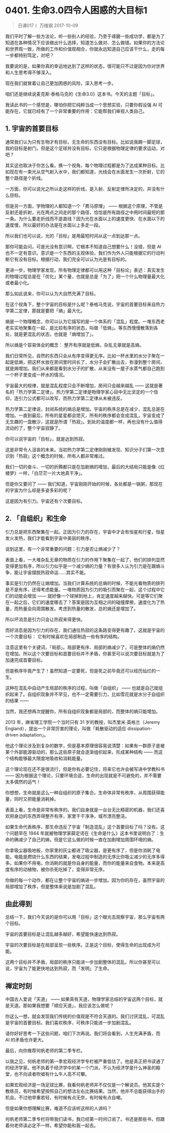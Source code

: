# 0401. 生命3.0四令人困惑的大目标1
> 日课017丨
万维钢
2017-10-09

我们平时了解一些方法论，听一些别人的经验，乃至于琢磨一些成功学，都是为了知道在各种情况下应该做出什么选择，知道怎么做对、怎么做错。如果你的方法论和世界观一致，所做的工作和价值观相合，你就永远知道自己应该干什么，走的每一步都特别笃定，对吧？

我要说的是，如果你真的幸运地达到了这样的状态，很可能只不过是因为你对世界和人生思考得不够深入。

现在我们就冒着让自己更加困惑的风险，深入思考一步。

咱们还是继续说麦克斯·泰格马克的《生命3.0》这本书。今天的主题「目标」。

我读此书的一个感觉是，哪怕你把它纯粹当成一个思想实验，只要你假设强 AI 可能存在，它就已经有了一个非常重要的作用：它能帮我们审视人类自己。 

## 1. 宇宙的首要目标

通常我们认为只有生物才有目标，无生命的东西没有目标。比如说我踢一脚足球，我的目标是射门。但是这个足球并没有目标，它只是根据物理定律的要求运动，对吧？

其实这也取决于你怎么看。换一个视角，每个物理过程都是为了达成某种目标。比如现在有一束光从空气射入水中，我们都知道，光线会在水面发生一次折射，它的整个路径是个折线。 

一方面，你可以说光之所以走这样的折线，是入射、反射定律所决定的，并没有什么目标。

但是另一方面，学物理的人都知道一个「费马原理」 —— 根据这个原理，不管是反射还是折射，光在两点之间走的那个路径，恰恰是所有路径之中用时间最短的那一条。为什么要走折线而不是直线？因为光在水面以上的速度更快、在水面以下的速度慢，所以最好的办法是在水面以上多走一段。 

所以我们也可以说，光的「目标」是用最短时间从这一点到达那一点。

那你可能会问，可是光没有意识啊，它根本不知道自己想要什么！没错，但是 AI 也不一定有意识。意识是一个东西的主观体验，我们作为外人只能根据它的行动判断它有没有目标。根据行动，我们完全可以认为光是有目标的。

更进一步，物理学家发现，所有物理定律都可以用这种「目标论」表述：真实发生的物理过程总是在「优化」某个量，也就是总是「为了」把一个什么物理量最大化或者最小化。

那么如此说来，你可以认为大自然充满了目标。

在这个视角下，整个宇宙的目标是什么呢？泰格马克说，宇宙的首要目标来自热力学第二定律，那就是要把「熵」最大化。

熵是一个物理概念，你可以认为它描写的是一个体系的「混乱」程度。一堆东西老老实实地聚集在一起，是比较有序的状态，叫做「低熵」。等东西慢慢散落到各处，就是更混乱的状态，也就是「熵增加了」。 

所以熵是个容易体会的概念： 整齐有序就是低熵，杂乱无章就是高熵。

我们日常所见，自然的东西只会从有序变得更无序。比如一杯水里的水分子聚在一起是低熵，把这杯水放在房间里时间长了，水分子会扩散出去，弥漫到整个房间，就是熵增加。我们从来都是看到水分子的扩散，从来没有一屋子水蒸气都自己跑到一个杯子里变成一杯水的情况。

宇宙最大的规律，就是混乱程度只会不断增加，房间只会越来越乱 —— 这就是著名的「热力学第二定律」。热力学第二定律是物理学家心目中无比坚定的一个信仰，连引力公式都可以改写，而热力学第二定律从未被违反。

热力学第二定律说，封闭系统的熵总是增加。宇宙的秩序总是在减少，混乱总是在增加。一直到最后，所有的星星都会熄灭，所有的秩序都会变成混乱，宇宙变成了无生趣的一盘散沙，这就是所谓「热寂」。到处的温度都一样，再也没有什么值得流动的了，整个宇宙寂静了。

你可以说宇宙的「目标」，就是达到热寂。

这是非常令人沮丧的未来。当初热力学第二定律刚刚被发现、知识分子们第一次意识到「热寂」这个概念的时候，所有人都非常难过。

我们一切的奋斗、一切的折腾都只是在加剧熵的增加，最后的大结局只能是像《红楼梦》一样，「白茫茫一片大地真干净」。

但是你又要问了 —— 我们知道，宇宙刚刚开始的时候，各处都是一锅粥，那现在的宇宙为什么却是多姿多彩的呢？

这是因为有引力。宇宙还有个次要目标。 

## 2. 「自组织」和生命

引力总是把东西聚集在一起。正因为引力的存在，宇宙中才会有恒星和行星，恒星发火发热，我们才能看到宇宙中美丽的秩序。

说到这里，有一个非常重要的问题：引力是否让熵减少了？

表面上看，一大堆杂乱无章的物质在引力的作用下聚集在一起了，他们的排列显然变得更加有序，所以引力似乎是一个减少熵的力量？有很多人认为引力是在跟熵斗争，能让宇宙摆脱热寂命运……其实不能。

事实是引力仍然在让熵增加。当我们计算系统的总熵的时候，不能光看物质的排列是不是有序，还得考虑能量。一堆物质因为引力的吸引而聚在一起，这个过程中它们的动能会增加 —— 就好像一个球掉到地上，肯定速度越来越快。可是等它们聚在一起之后，它们的速度哪去了？答案是因为互相之间的碰撞摩擦，速度化为了热量，而热量会向周围散发。考虑到热量的散发，总的熵还是增加了。

所以坏消息是引力只会让热寂来得更快。

而好消息是因为引力的存在，我们通往热寂的这条路变得更有趣了。这就是宇宙的一个次要目标： 它有时候喜欢在局部制造一些有序的结构。 

注意这里有个关键词，「局部」。局部更有序、局部的熵减少了，可是整体的熵仍然在增加。所以这个次要目标和首要目标并不矛盾，你甚至可以说次要目标就是为了加速完成首要目标。

但是秩序毕竟产生了！虽然知道一定要死，但是死之前毕竟还可以经历灿烂的一生。

这种在混乱中自动产生局部的秩序的过程，叫做「自组织」 —— 也就是自己就组织起来了。自组织现象并不罕见，也不一定需要引力，比如雪花就是水分子自组织的结果 ——  

当然，我还想再次提醒你，所有自组织现象都是局部的，而整体的熵只能增加。

2013 年，麻省理工学院一个当时只有 31 岁的教授，叫杰里米·英格兰（Jeremy England），提出一个非常厉害的理论，叫做「耗散驱动的适应 dissipation-driven adaptation」。 

他这个理论涉及到复杂的数学，但是基本原理很容易说清楚：如果有一群原子是被某个外部能源驱动的，那么这些原子就会逐渐组织起来，形成某种结构 —— 而这个结构能够最大限度地吸收和消耗能量。

这个理论现在还不是很流行，但是你有必要记住，将来它也许会被写进中学教科书 —— 因为根据这个理论，只要环境合适，生命的出现就是不可避免的，并不需要太多偶然的运气！

你想想，生命就是这么一种自组织的原子集合。生命体非常有秩序，从周围获得能量，同时又把能量消耗掉。

表面上看，生命是非常有秩序的。我们自身就是一台台无比精密的机器，我们还喜欢把身边的东西弄得整齐有序，家里干干净净，城市漂亮整洁。 

如果生命代表秩序，那生命违反了宇宙「制造混乱」这个首要目标了吗？没有。这个问题早在 1944 年就被物理学家薛定谔在《生命是什么》这本书里说明白了：生命的确减少了自己的熵，但是它这么做的时候一直在加剧增加周围环境的熵。

你拿吸尘器吸地板，你家里的灰尘都进了吸尘器，是更有序了，但是你消耗了电能。电能是燃烧什么东西的结果，发电过程中制造的无序比你吸尘减少的无序多得多。如果你不用电，你消耗的就是你自身的能量，而你的能量来自食物。本来是高度有序的动植物，被你杀死吃掉了，变得非常无序。 

你做的每一个动作，都在让整个宇宙的熵进一步增加。因为你的存在，虽然宇宙的局部增加了秩序，但是整体来说是加剧了混乱。

## 由此得到

总结一下，我们今天说的是你可以用「目标」这个眼光去观察宇宙，那么宇宙有两个目标。

宇宙的首要目标是让混乱越多越好，希望能快速达到热寂。

宇宙的次要目标是在局部呈现一些秩序。正是这个目标，使得生命的出现成为可能。

这两个目标并不矛盾，局部的秩序只能进一步加剧整体的混乱。所以你甚至可以说，宇宙为了能更快地达到热寂，而「发明」了生命。
 
## 禅定时刻

中国古人爱说「天道」 —— 如果真有天道，物理学家总结的宇宙这两个目标，就是天道。那如果我想要「顺应天道」，我应该怎么做呢？

你这么一想，就会发现我们传统的价值观是不符合天道的。我们讨厌混乱，可混乱是宇宙的首要目标。我们喜欢秩序，可秩序只能进一步加剧混乱。

请你好好思考一下这些问题，咱们下次再说。我们将会看到，人生充满矛盾，而 AI 的矛盾也许更大。 

最后，向你推荐何帆老师的第二季专栏。

以我之见，何帆老师的第一季宏观经济学专栏被严重低估了。他是真正把书读通了的经济学家。他不执着于经济学中的某一个门派，不认为经济学是什么神圣的殿堂，也不向读者吹嘘有什么牛人高不可攀。

如果宏观经济是一场足球比赛，我看何帆老师并不仅仅是一个解说员。他其实是个教练员，有时候希望按照自己的想法左右比赛结果。当然，他并不总能获得出手的机会。不过他举重若轻，有时候有点无奈，有时候有点自嘲。

但是如果你想理解比赛，难道不应该听这样的人讲吗？

何帆老师第二季专栏将带我们读书，我已经第一时间订阅了。书还是那些书，但跟着何老师读必定不一样，希望你能和我一起去。


